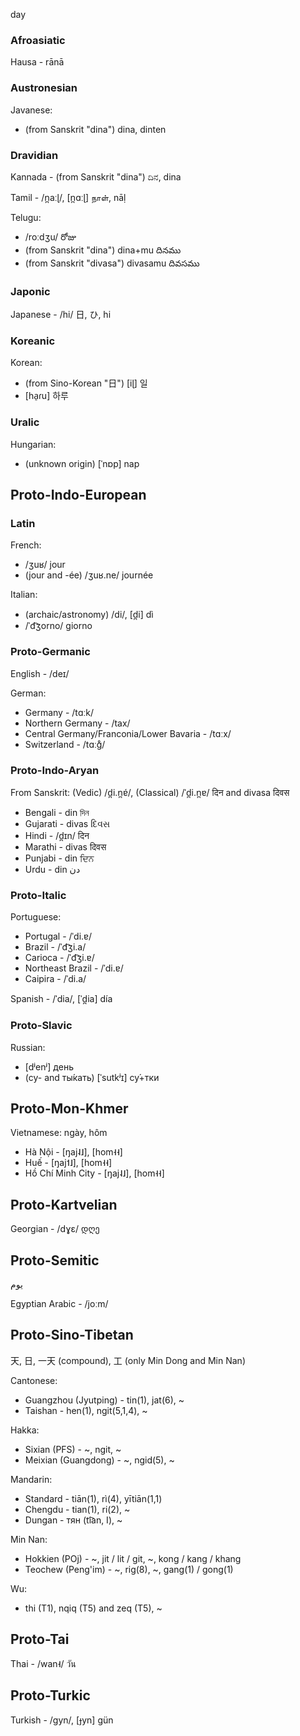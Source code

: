 day

### Afroasiatic
Hausa - rānā

### Austronesian
Javanese:
- (from Sanskrit "dina") dina, dinten

### Dravidian
Kannada - (from Sanskrit "dina") ದಿನ, dina

Tamil - /n̪aːɭ/, [n̪ɑːɭ] நாள், nāḷ

Telugu:
- /roːdʒu/ రోజు
- (from Sanskrit "dina") dina+mu దినము
- (from Sanskrit "divasa") divasamu దివసము

### Japonic
Japanese - /hi/ 日, ひ, hi

### Koreanic
Korean:
- (from Sino-Korean "日") [iɭ] 일
- [ha̠ɾu] 하루

### Uralic
Hungarian:
- (unknown origin) [ˈnɒp] nap

## Proto-Indo-European
### Latin
French:
- /ʒuʁ/ jour
- (jour and -ée) /ʒuʁ.ne/ journée

Italian:
- (archaic/astronomy) /di/, [d̪i] dì
- /ˈd͡ʒorno/ giorno

### Proto-Germanic
English - /deɪ/

German:
- Germany - /tɑːk/ 
- Northern Germany - /tax/
- Central Germany/Franconia/Lower Bavaria - /tɑːx/
- Switzerland - /tɑːɡ̊/

### Proto-Indo-Aryan
From Sanskrit: (Vedic) /d̪i.n̪ɐ́/, (Classical) /ˈd̪i.n̪ɐ/ दिन and divasa दिवस
- Bengali - din দিন
- Gujarati - divas દિવસ
- Hindi - /d̪ɪn/ दिन
- Marathi - divas दिवस
- Punjabi - din ਦਿਨ
- Urdu - din دن

### Proto-Italic
Portuguese:
- Portugal - /ˈdi.ɐ/
- Brazil - /ˈd͡ʒi.a/
- Carioca - /ˈd͡ʒi.ɐ/
- Northeast Brazil - /ˈdi.ɐ/
- Caipira - /ˈdi.a/

Spanish - /ˈdia/, [ˈd̪ia] día

### Proto-Slavic
Russian:
- [dʲenʲ] день
- (су- and ты́кать) [ˈsutkʲɪ] су́+тки

## Proto-Mon-Khmer
Vietnamese: ngày, hôm
- Hà Nội - [ŋaj˨˩], [hom˧˧]
- Huế - [ŋaj˦˩], [hom˧˧]
- Hồ Chí Minh City - [ŋaj˨˩], [hom˧˧]

## Proto-Kartvelian
Georgian - /dɣɛ/ დღე

## Proto-Semitic
يوم

Egyptian Arabic - /joːm/

## Proto-Sino-Tibetan
天, 日, 一天 (compound), 工 (only Min Dong and Min Nan)

Cantonese:
- Guangzhou (Jyutping) - tin(1), jat(6), ~
- Taishan - hen(1), ngit(5,1,4), ~

Hakka:
- Sixian (PFS) - ~, ngit, ~
- Meixian (Guangdong) - ~, ngid(5), ~

Mandarin:
- Standard - tiān(1), rì(4), yītiān(1,1)
- Chengdu - tian(1), ri(2), ~
- Dungan - тян (ti͡an, I), ~

Min Nan:
- Hokkien (POj) - ~, jit / lit / git, ~, kong / kang / khang
- Teochew (Peng'im) - ~, rig(8), ~, gang(1) / gong(1)

Wu:
- thi (T1), nqiq (T5) and zeq (T5), ~

## Proto-Tai
Thai - /wan˧/ วัน

## Proto-Turkic
Turkish - /ɡyn/, [ɟyn] gün
